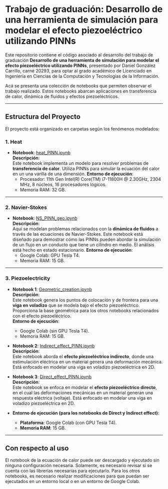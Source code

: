 # Trabajo de graduación: Desarrollo de una herramienta de simulación para modelar el efecto piezoeléctrico utilizando PINNs

Este repositorio contiene el código asociado al desarrollo del trabajo de graduación **Desarrollo de una herramienta de simulación para modelar el efecto piezoeléctrico utilizando PINNs**, presentado por Daniel González Carrillo, carné 20293, para optar al grado académico de  Licenciado en Ingeniería en Ciencias
 de la Computación y Tecnologías de la Información. 
 
 Acá se presenta una colección de notebooks que permiten observar el trabajo realizado. Estos notebooks abarcan aplicaciones en transferencia de calor, dinámica de fluidos y efectos piezoeléctricos.

---

## Estructura del Proyecto

El proyecto está organizado en carpetas según los fenómenos modelados:

### 1. **Heat**
   - **Notebook**: [heat_PINN.ipynb](./src/Heat/heat_PINN.ipynb)  
     **Descripción**:  
     Este notebook implementa un modelo para resolver problemas de **transferencia de calor**. Utiliza PINNs para simular la ecuación del calor en un una varilla de una dimensión.
     **Entorno de ejecución**:
        - Procesador: 11th Gen Intel(R) Core(TM) i7-11800H @ 2.30GHz, 2304 MHz, 8 núcleos, 16 procesadores lógicos.
        - Memoria RAM: 32 GB.
---

### 2. **Navier-Stokes**
   - **Notebook**: [NS_PINN_geo.ipynb](./src/Navier-Stokes/NS_PINN_geo.ipynb)  
     **Descripción**:  
     Aquí se modelan problemas relacionados con la **dinámica de fluidos** a través de las ecuaciones de Navier-Stokes. Este notebook está diseñado para demostrar cómo las PINNs pueden abordar la simulación de un flujo en un conducto que tiene un cilindro en medio. El análisis está hecho en estado estacionario.
    **Entorno de ejecución**:
        - Google Colab: GPU Tesla T4.
        - Memoria RAM: 15 GB.
---

### 3. **Piezoelectricity**

   - **Notebook 1**: [Geometric_creation.ipynb](./src/Piezoelectricity/Geometric_creation.ipynb)  
     **Descripción**:  
     Este notebook genera los puntos de colocación y de frontera para una **viga en voladizo** que se modela bajo el efecto piezoeléctrico. Proporciona la base geométrica para los otros notebooks relacionados con el efecto piezoeléctrico.  
     **Entorno de ejecución**:
        - Google Colab (sin GPU Tesla T4).
        - Memoria RAM: 15 GB.

   - **Notebook 2**: [Indirect_effect_PINN.ipynb](./src/Piezoelectricity/Indirect_effect_PINN.ipynb)  
     **Descripción**:  
     Este notebook aborda el **efecto piezoeléctrico indirecto**, donde una estimulación eléctrica en un material genera una deformación mecánica. Está enfocado en modelar una viga en voladizo piezoeléctrica en 2D.

   - **Notebook 3**: [Direct_effect_PINN.ipynb](./src/Piezoelectricity/Direct_effect_PINN.ipynb)  
     **Descripción**:  
     Este notebook se enfoca en modelar el **efecto piezoeléctrico directo**, en el cual las deformaciones mecánicas en un material generan una respuesta eléctrica (voltaje). Está enfocado en modelar una viga en voladizo piezoeléctrica en 2D.

   

  - **Entorno de ejecución (para los notebooks de Direct y Indirect effect)**:
    - **Plataforma**: Google Colab (con GPU Tesla T4).
    - **Memoria RAM**: 15 GB.

---

## Con respecto al uso

El notebook de la ecuación de calor puede ser descargado y ejecutado sin ninguna configuración necesaria. Solamente, es necesario revisar si se cuenta con las librerías necesarias para ejecutarlo. Para los otros notebooks, es necesario realizar modificaciones para que puedan ser ejecutados en un entorno local o en un entorno de Google Colab.
